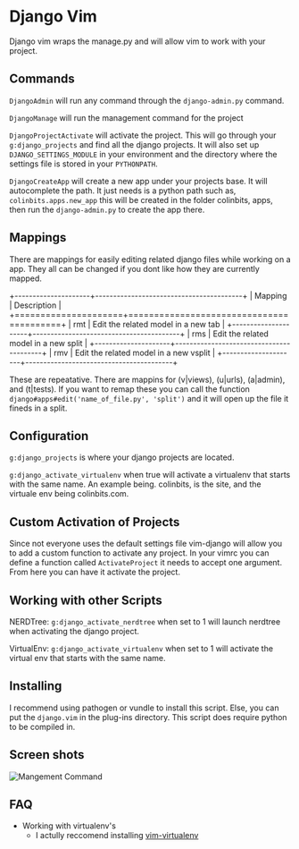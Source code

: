 Django Vim
===============================================================================

Django vim wraps the manage.py and will allow vim to work with your project.

Commands
-------------------------------------------------------------------------------

``DjangoAdmin`` will run any command through the ``django-admin.py``
command.

``DjangoManage`` will run the management command for the project

``DjangoProjectActivate`` will activate the project. This will go through
your ``g:django_projects`` and find all the django projects. It will also
set up ``DJANGO_SETTINGS_MODULE`` in your environment and the directory
where the settings file is stored in your ``PYTHONPATH``.

``DjangoCreateApp`` will create a new app under your projects base. It will
autocomplete the path. It just needs is a python path such as,
``colinbits.apps.new_app`` this will be created in the folder colinbits,
apps, then run the ``django-admin.py`` to create the app there.



Mappings
-------------------------------------------------------------------------------

There are mappings for easily editing related django files while working on a
app. They all can be changed if you dont like how they are currently mapped.

+---------------------+-----------------------------------------+
|    Mapping          |  Description                            |
+=====================+=========================================+
|    rmt              |  Edit the related model in a new tab    |
+---------------------+-----------------------------------------+
|    rms              |  Edit the related model in a new split  |
+---------------------+-----------------------------------------+
|    rmv              | Edit the related model in a new vsplit  |
+---------------------+-----------------------------------------+

These are repeatative. There are mappins for (v|views), (u|urls), (a|admin),
and (t|tests). If you want to remap these you can call the function
``django#apps#edit('name_of_file.py', 'split')`` and it will open up
the file it fineds in a split.


Configuration
-------------------------------------------------------------------------------

``g:django_projects`` is where your django projects are located.

``g:django_activate_virtualenv`` when true will activate a virtualenv that
starts with the same name. An example being. colinbits, is the site, and the
virtuale env being colinbits.com.


Custom Activation of Projects
-------------------------------------------------------------------------------

Since not everyone uses the default settings file vim-django will allow you to
add a custom function to activate any project. In your vimrc you can define a
function called ``ActivateProject`` it needs to accept one argument. From here
you can have it activate the project.

Working with other Scripts
-------------------------------------------------------------------------------

NERDTree:
    ``g:django_activate_nerdtree`` when set to 1 will launch nerdtree when
    activating the django project.

VirtualEnv:
    ``g:django_activate_virtualenv`` when set to 1 will activate the virtual
    env that starts with the same name.


Installing
-------------------------------------------------------------------------------

I recommend using pathogen or vundle to install this script. Else, you can
put the ``django.vim`` in the plug-ins directory. This script does require
python to be compiled in.

Screen shots
-------------------------------------------------------------------------------

![Mangement Command](http://i.imgur.com/NYd9d.png)


FAQ
------------------------------------------------------------------------------

* Working with virtualenv's
    * I actully reccomend installing [vim-virtualenv](https://github.com/jmcantrell/vim-virtualenv)
